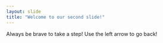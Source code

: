 ```yaml
---
layout: slide
title: "Welcome to our second slide!"
---
```

Always be brave to take a step!
Use the left arrow to go back!
